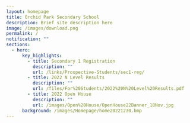 ```yaml
---
layout: homepage
title: Orchid Park Secondary School
description: Brief site description here
image: /images/download.png
permalink: /
notification: ""
sections:
  - hero:
      key_highlights:
        - title: Secondary 1 Registration
          description: ""
          url: /links/Prospective-Students/sec1-reg/
        - title: 2022 N Level Results
          description: ""
          url: /files/For%20Students/2022%20N%20Level%20Results.pdf
        - title: 2022 Open House
          description: ""
          url: /images/Open%20House/OpenHouse22Banner_18Nov.jpg
      background: /images/Homepage/home20221230.bmp
---
```

